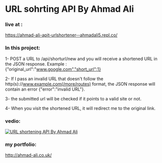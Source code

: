 #  URL sohrting API By Ahmad Ali


### live at : 
https://ahmad-ali-apit-urlshortener--ahmadali5.repl.co/

### In this project:

1- POST a URL to /api/shorturl/new and you will receive a shortened URL in the JSON response.
Example : {"original_url":"www.google.com","short_url":1}

2- If I pass an invalid URL that doesn't follow the http(s)://www.example.com(/more/routes) format, the JSON response will contain an error {"error":"invalid URL"}.

3- the submitted url will be checked if it points to a valid site or not.

4- When you visit the shortened URL, it will redirect me to the original link.

### vedio:
[![URL shortening API By Ahmad Ali ](http://img.youtube.com/vi/YqwMeXG7BSU/0.jpg)](http://www.youtube.com/watch?v=YqwMeXG7BSU "URL shortening API By Ahmad Ali ")




### my portfolio:
http://ahmad-ali.co.uk/

